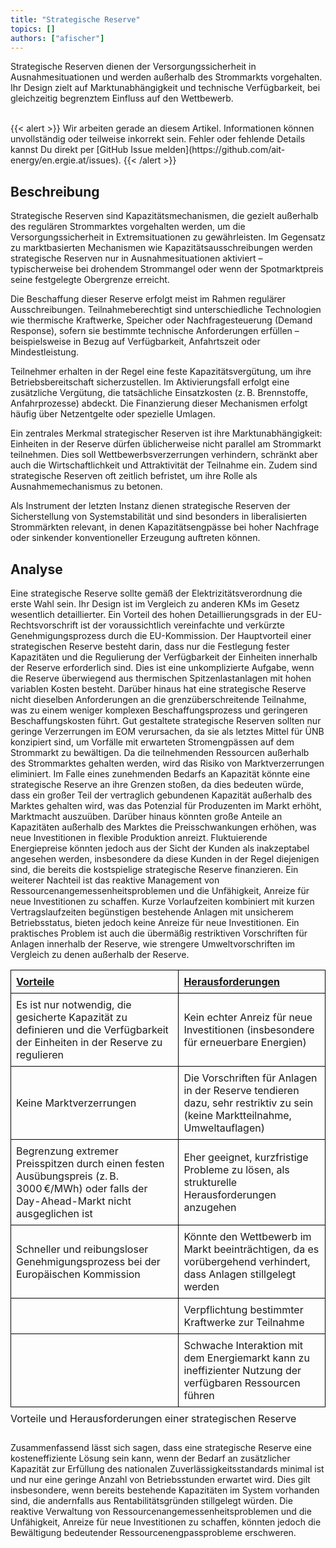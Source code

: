 ```yaml
---
title: "Strategische Reserve"
topics: []
authors: ["afischer"]
---
```


Strategische Reserven dienen der Versorgungssicherheit in Ausnahmesituationen und werden außerhalb des Strommarkts vorgehalten. Ihr Design zielt auf Marktunabhängigkeit und technische Verfügbarkeit, bei gleichzeitig begrenztem Einfluss auf den Wettbewerb.

<br>
{{< alert >}}
Wir arbeiten gerade an diesem Artikel. Informationen können unvollständig oder teilweise inkorrekt sein. Fehler oder fehlende Details kannst Du direkt per [GitHub Issue melden](https://github.com/ait-energy/en.ergie.at/issues).
{{< /alert >}}

## Beschreibung

Strategische Reserven sind Kapazitätsmechanismen, die gezielt außerhalb des regulären Strommarktes vorgehalten werden, um die Versorgungssicherheit in Extremsituationen zu gewährleisten. Im Gegensatz zu marktbasierten Mechanismen wie Kapazitätsausschreibungen werden strategische Reserven nur in Ausnahmesituationen aktiviert – typischerweise bei drohendem Strommangel oder wenn der Spotmarktpreis seine festgelegte Obergrenze erreicht.

Die Beschaffung dieser Reserve erfolgt meist im Rahmen regulärer Ausschreibungen. Teilnahmeberechtigt sind unterschiedliche Technologien wie thermische Kraftwerke, Speicher oder Nachfragesteuerung (Demand Response), sofern sie bestimmte technische Anforderungen erfüllen – beispielsweise in Bezug auf Verfügbarkeit, Anfahrtszeit oder Mindestleistung.

Teilnehmer erhalten in der Regel eine feste Kapazitätsvergütung, um ihre Betriebsbereitschaft sicherzustellen. Im Aktivierungsfall erfolgt eine zusätzliche Vergütung, die tatsächliche Einsatzkosten (z. B. Brennstoffe, Anfahrprozesse) abdeckt. Die Finanzierung dieser Mechanismen erfolgt häufig über Netzentgelte oder spezielle Umlagen.

Ein zentrales Merkmal strategischer Reserven ist ihre Marktunabhängigkeit: Einheiten in der Reserve dürfen üblicherweise nicht parallel am Strommarkt teilnehmen. Dies soll Wettbewerbsverzerrungen verhindern, schränkt aber auch die Wirtschaftlichkeit und Attraktivität der Teilnahme ein. Zudem sind strategische Reserven oft zeitlich befristet, um ihre Rolle als Ausnahmemechanismus zu betonen.

Als Instrument der letzten Instanz dienen strategische Reserven der Sicherstellung von Systemstabilität und sind besonders in liberalisierten Strommärkten relevant, in denen Kapazitätsengpässe bei hoher Nachfrage oder sinkender konventioneller Erzeugung auftreten können.

## Analyse

Eine strategische Reserve sollte gemäß der Elektrizitätsverordnung die erste Wahl sein. Ihr Design ist im Vergleich zu anderen KMs im Gesetz wesentlich detaillierter. Ein Vorteil des hohen Detaillierungsgrads in der EU-Rechtsvorschrift ist der voraussichtlich vereinfachte und verkürzte Genehmigungsprozess durch die EU-Kommission.
Der Hauptvorteil einer strategischen Reserve besteht darin, dass nur die Festlegung fester Kapazitäten und die Regulierung der Verfügbarkeit der Einheiten innerhalb der Reserve erforderlich sind. Dies ist eine unkomplizierte Aufgabe, wenn die Reserve überwiegend aus thermischen Spitzenlastanlagen mit hohen variablen Kosten besteht.
Darüber hinaus hat eine strategische Reserve nicht dieselben Anforderungen an die grenzüberschreitende Teilnahme, was zu einem weniger komplexen Beschaffungsprozess und geringeren Beschaffungskosten führt.
Gut gestaltete strategische Reserven sollten nur geringe Verzerrungen im EOM verursachen, da sie als letztes Mittel für ÜNB konzipiert sind, um Vorfälle mit erwarteten Stromengpässen auf dem Strommarkt zu bewältigen. Da die teilnehmenden Ressourcen außerhalb des Strommarktes gehalten werden, wird das Risiko von Marktverzerrungen eliminiert.
Im Falle eines zunehmenden Bedarfs an Kapazität könnte eine strategische Reserve an ihre Grenzen stoßen, da dies bedeuten würde, dass ein großer Teil der vertraglich gebundenen Kapazität außerhalb des Marktes gehalten wird, was das Potenzial für Produzenten im Markt erhöht, Marktmacht auszuüben. Darüber hinaus könnten große Anteile an Kapazitäten außerhalb des Marktes die Preisschwankungen erhöhen, was neue Investitionen in flexible Produktion anreizt. Fluktuierende Energiepreise könnten jedoch aus der Sicht der Kunden als inakzeptabel angesehen werden, insbesondere da diese Kunden in der Regel diejenigen sind, die bereits die kostspielige strategische Reserve finanzieren.
Ein weiterer Nachteil ist das reaktive Management von Ressourcenangemessenheitsproblemen und die Unfähigkeit, Anreize für neue Investitionen zu schaffen. Kurze Vorlaufzeiten kombiniert mit kurzen Vertragslaufzeiten begünstigen bestehende Anlagen mit unsicherem Betriebsstatus, bieten jedoch keine Anreize für neue Investitionen. Ein praktisches Problem ist auch die übermäßig restriktiven Vorschriften für Anlagen innerhalb der Reserve, wie strengere Umweltvorschriften im Vergleich zu denen außerhalb der Reserve.

<table style="border-collapse: collapse; width: 100%;">
  <thead>
    <tr>
      <th style="text-align:left; border: 1px solid black; padding: 8px;"><u>Vorteile</u></th>
      <th style="text-align:left; border: 1px solid black; padding: 8px;"><u>Herausforderungen</u></th>
    </tr>
  </thead>
  <tbody>
    <tr>
      <td style="border: 1px solid black; padding: 8px;">
        Es ist nur notwendig, die gesicherte Kapazität zu definieren und die Verfügbarkeit der Einheiten in der Reserve zu regulieren
      </td>
      <td style="border: 1px solid black; padding: 8px;">
        Kein echter Anreiz für neue Investitionen (insbesondere für erneuerbare Energien)
      </td>
    </tr>
    <tr>
      <td style="border: 1px solid black; padding: 8px;">
        Keine Marktverzerrungen
      </td>
      <td style="border: 1px solid black; padding: 8px;">
        Die Vorschriften für Anlagen in der Reserve tendieren dazu, sehr restriktiv zu sein (keine Marktteilnahme, Umweltauflagen)
      </td>
    </tr>
    <tr>
      <td style="border: 1px solid black; padding: 8px;">
        Begrenzung extremer Preisspitzen durch einen festen Ausübungspreis (z. B. 3000 €/MWh) oder falls der Day-Ahead-Markt nicht ausgeglichen ist
      </td>
      <td style="border: 1px solid black; padding: 8px;">
        Eher geeignet, kurzfristige Probleme zu lösen, als strukturelle Herausforderungen anzugehen
      </td>
    </tr>
    <tr>
      <td style="border: 1px solid black; padding: 8px;">
        Schneller und reibungsloser Genehmigungsprozess bei der Europäischen Kommission
      </td>
      <td style="border: 1px solid black; padding: 8px;">
        Könnte den Wettbewerb im Markt beeinträchtigen, da es vorübergehend verhindert, dass Anlagen stillgelegt werden
      </td>
    </tr>
    <tr>
      <td style="border: 1px solid black; padding: 8px;"></td>
      <td style="border: 1px solid black; padding: 8px;">
        Verpflichtung bestimmter Kraftwerke zur Teilnahme
      </td>
    </tr>
    <tr>
      <td style="border: 1px solid black; padding: 8px;"></td>
      <td style="border: 1px solid black; padding: 8px;">
        Schwache Interaktion mit dem Energiemarkt kann zu ineffizienter Nutzung der verfügbaren Ressourcen führen
      </td>
    </tr>
  </tbody>
  <caption style="caption-side: bottom; text-align: left; padding-top: 8px;">
    Vorteile und Herausforderungen einer strategischen Reserve
  </caption>
</table>

Zusammenfassend lässt sich sagen, dass eine strategische Reserve eine kosteneffiziente Lösung sein kann, wenn der Bedarf an zusätzlicher Kapazität zur Erfüllung des nationalen Zuverlässigkeitsstandards minimal ist und nur eine geringe Anzahl von Betriebsstunden erwartet wird. Dies gilt insbesondere, wenn bereits bestehende Kapazitäten im System vorhanden sind, die andernfalls aus Rentabilitätsgründen stillgelegt würden. Die reaktive Verwaltung von Ressourcenangemessenheitsproblemen und die Unfähigkeit, Anreize für neue Investitionen zu schaffen, könnten jedoch die Bewältigung bedeutender Ressourcenengpassprobleme erschweren.
